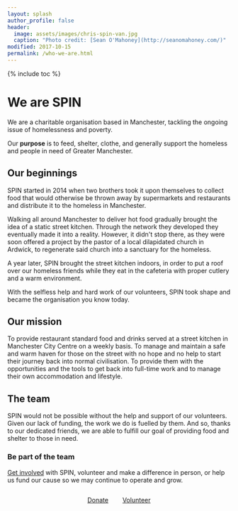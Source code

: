 ```yaml
---
layout: splash
author_profile: false
header:
  image: assets/images/chris-spin-van.jpg
  caption: "Photo credit: [Sean O'Mahoney](http://seanomahoney.com/)"
modified: 2017-10-15
permalink: /who-we-are.html
---
```


{% include toc %}

# We are SPIN

We are a charitable organisation based in Manchester, tackling the ongoing issue of homelessness and poverty. 

Our **purpose** is to feed, shelter, clothe, and generally support the homeless and people in need of Greater Manchester.

## Our beginnings

SPIN started in 2014 when two brothers took it upon themselves to collect food that would otherwise be thrown away by supermarkets and restaurants and distribute it to the homeless in Manchester. 

Walking all around Manchester to deliver hot food gradually brought the idea of a static street kitchen. Through the network they developed they eventually made it into a reality. However, it didn't stop there, as they were soon offered a project by the pastor of a local dilapidated church in Ardwick, to regenerate said church into a sanctuary for the homeless.

A year later, SPIN brought the street kitchen indoors, in order to put a roof over our homeless friends while they eat in the cafeteria with proper cutlery and a warm environment.

With the selfless help and hard work of our volunteers, SPIN took shape and became the organisation you know today.

## Our mission

To provide restaurant standard food and drinks served at a street kitchen in Manchester City Centre on a weekly basis. To manage and maintain a safe and warm haven for those on the street with no hope and no help to start their journey back into normal civilisation. To provide them with the opportunities and the tools to get back into full-time work and to manage their own accommodation and lifestyle.

## The team

SPIN would not be possible without the help and support of our volunteers. Given our lack of funding, the work we do is fuelled by them. And so, thanks to our dedicated friends, we are able to fulfill our goal of providing food and shelter to those in need.

### Be part of the team

[Get involved](/get-involved) with SPIN, volunteer and make a difference in person, or help us fund our cause so we may continue to operate and grow.

<div style="text-align: center; padding: 1em 0;">
	<a href="https://www.paypal.me/spinmcr/" style="margin-left: 1em; margin-right: 1em;" class="btn btn--primary btn--large">Donate</a>
	<a href="/get-involved"	style="margin-left: 1em; margin-right: 1em;" class="btn btn--primary btn--large">Volunteer</a>
</div>